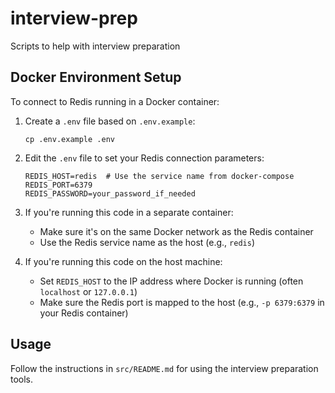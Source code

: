 # interview-prep
Scripts to help with interview preparation

## Docker Environment Setup

To connect to Redis running in a Docker container:

1. Create a `.env` file based on `.env.example`:
   ```
   cp .env.example .env
   ```

2. Edit the `.env` file to set your Redis connection parameters:
   ```
   REDIS_HOST=redis  # Use the service name from docker-compose
   REDIS_PORT=6379
   REDIS_PASSWORD=your_password_if_needed
   ```

3. If you're running this code in a separate container:
   - Make sure it's on the same Docker network as the Redis container
   - Use the Redis service name as the host (e.g., `redis`)

4. If you're running this code on the host machine:
   - Set `REDIS_HOST` to the IP address where Docker is running (often `localhost` or `127.0.0.1`)
   - Make sure the Redis port is mapped to the host (e.g., `-p 6379:6379` in your Redis container)

## Usage

Follow the instructions in `src/README.md` for using the interview preparation tools.
